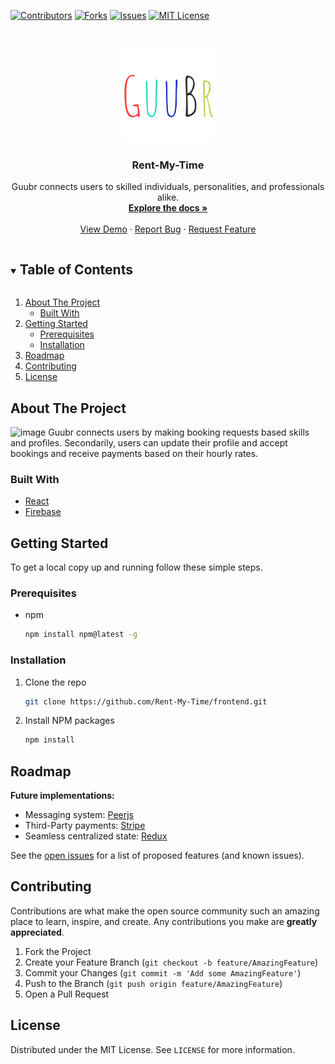 <!-- PROJECT SHIELDS -->
[![Contributors][contributors-shield]][contributors-url]
[![Forks][forks-shield]][forks-url]
[![Issues][issues-shield]][issues-url]
[![MIT License][license-shield]][license-url]


<!-- PROJECT LOGO -->
<br />
<p align="center">
  <a href="https://github.com/Rent-My-Time/frontend">
    <img src="guubr/src/assets/GuuBr.svg" alt="Logo" width="150" height="150">
  </a>

  <h3 align="center">Rent-My-Time</h3>

  <p align="center">
    Guubr connects users to skilled individuals, personalities, and professionals alike.
    <br />
    <a href="https://github.com/Rent-My-Time/frontend"><strong>Explore the docs »</strong></a>
    <br />
    <br />
    <a href="https://github.com/Rent-My-Time/frontend">View Demo</a>
    ·
    <a href="https://github.com/Rent-My-Time/frontend/issues">Report Bug</a>
    ·
    <a href="https://github.com/Rent-My-Time/frontend/issues">Request Feature</a>
  </p>
</p>

<!-- TABLE OF CONTENTS -->
<details open="open">
  <summary><h2 style="display: inline-block">Table of Contents</h2></summary>
  <ol>
    <li>
      <a href="#about-the-project">About The Project</a>
      <ul>
        <li><a href="#built-with">Built With</a></li>
      </ul>
    </li>
    <li>
      <a href="#getting-started">Getting Started</a>
      <ul>
        <li><a href="#prerequisites">Prerequisites</a></li>
        <li><a href="#installation">Installation</a></li>
      </ul>
    </li>
    <li><a href="#roadmap">Roadmap</a></li>
    <li><a href="#contributing">Contributing</a></li>
    <li><a href="#license">License</a></li>
  </ol>
 </details>



<!-- ABOUT THE PROJECT -->
## About The Project

![image](https://user-images.githubusercontent.com/77296586/132732896-8829bd82-820c-41f7-bedc-9112237a3503.png)
Guubr connects users by making booking requests based skills and profiles. Secondarily, users can update their profile and accept bookings and receive payments based on their hourly rates.
### Built With

* [React](https://reactjs.org/)
* [Firebase](https://firebase.google.com/)



<!-- GETTING STARTED -->
## Getting Started

To get a local copy up and running follow these simple steps.

### Prerequisites

* npm
  ```sh
  npm install npm@latest -g
  ```

### Installation

1. Clone the repo
   ```sh
   git clone https://github.com/Rent-My-Time/frontend.git
   ```
2. Install NPM packages
   ```sh
   npm install
   ```




<!-- ROADMAP -->
## Roadmap

**Future implementations:**
* Messaging system: [Peerjs](https://peerjs.com/)
* Third-Party payments: [Stripe](https://stripe.com/docs/api)
* Seamless centralized state: [Redux](https://redux.js.org/)


See the [open issues](https://github.com/Rent-My-Time/frontend/issues) for a list of proposed features (and known issues).



<!-- CONTRIBUTING -->
## Contributing

Contributions are what make the open source community such an amazing place to learn, inspire, and create. Any contributions you make are **greatly appreciated**.

1. Fork the Project
2. Create your Feature Branch (`git checkout -b feature/AmazingFeature`)
3. Commit your Changes (`git commit -m 'Add some AmazingFeature'`)
4. Push to the Branch (`git push origin feature/AmazingFeature`)
5. Open a Pull Request



<!-- LICENSE -->
## License

Distributed under the MIT License. See `LICENSE` for more information.

<!-- MARKDOWN LINKS & IMAGES -->
[contributors-shield]: https://img.shields.io/github/contributors/Rent-My-Time/frontend.svg?style=for-the-badge
[contributors-url]: https://github.com/Rent-My-Time/frontend/graphs/contributors
[forks-shield]: https://img.shields.io/github/forks/Rent-My-Time/frontend.svg?style=for-the-badge
[forks-url]: https://github.com/Rent-My-Time/frontend/network/members
[issues-shield]: https://img.shields.io/github/issues/Rent-My-Time/frontend.svg?style=for-the-badge
[issues-url]: https://img.shields.io/github/issues/Rent-My-Time/frontend
[license-shield]: https://img.shields.io/github/license/Rent-My-Time/frontend.svg?style=for-the-badge
[license-url]: https://img.shields.io/github/license/Rent-My-Time/frontend

